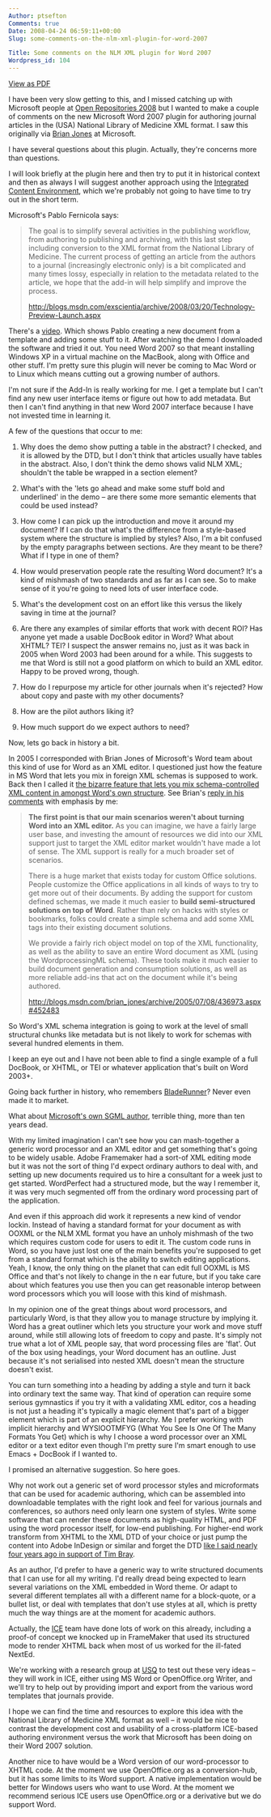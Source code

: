 ```yaml
---
Author: ptsefton
Comments: true
Date: 2008-04-24 06:59:11+00:00
Slug: some-comments-on-the-nlm-xml-plugin-for-word-2007

Title: Some comments on the NLM XML plugin for Word 2007
Wordpress_id: 104
---
```


<div>

<span class="pdf-rendition-link">[View as
PDF](/wp-content/uploads/2008/04/word-plugin.pdf)</span>
<div class="page-toc">

</div>

<div>

I have been very slow getting to this, and I missed catching up with
Microsoft people at [Open Repositories
2008](http://del.icio.us/tag/or08) but I wanted to make a couple of
comments on the new Microsoft Word 2007 plugin for authoring journal
articles in the (USA) National Library of Medicine XML format. I saw
this originally via [Brian Jones](http://blogs.msdn.com/brian_jones) at
Microsoft.

I have several questions about this plugin. Actually, they're concerns
more than questions.

I will look briefly at the plugin here and then try to put it in
historical context and then as always I will suggest another approach
using the [Integrated Content Environment](http://ice.usq.edu.au/),
which we're probably not going to have time to try out in the short
term.

Microsoft's Pablo Fernicola says:

> The goal is to simplify several activities in the publishing workflow,
> from authoring to publishing and archiving, with this last step
> including conversion to the XML format from the National Library of
> Medicine. The current process of getting an article from the authors
> to a journal (increasingly electronic only) is a bit complicated and
> many times lossy, especially in relation to the metadata related to
> the article, we hope that the add-in will help simplify and improve
> the process.
>
> <http://blogs.msdn.com/exscientia/archive/2008/03/20/Technology-Preview-Launch.aspx>

There's a
[video](http://blogs.msdn.com/exscientia/archive/2008/03/25/short-video-clip-on-the-add-in.aspx).
Which shows Pablo creating a new document from a template and adding
some stuff to it. After watching the demo I downloaded the software and
tried it out. You need Word 2007 so that meant installing Windows XP in
a virtual machine on the MacBook, along with Office and other stuff. I'm
pretty sure this plugin will never be coming to Mac Word or to Linux
which means cutting out a growing number of authors.

I'm not sure if the Add-In is really working for me. I get a template
but I can't find any new user interface items or figure out how to add
metadata. But then I can't find anything in that new Word 2007 interface
because I have not invested time in learning it.

A few of the questions that occur to me:

1.  Why does the demo show putting a table in the abstract? I checked,
    and it is allowed by the DTD, but I don't think that articles
    usually have tables in the abstract. Also, I don't think the demo
    shows valid NLM XML; shouldn't the table be wrapped in a section
    element?

2.  What's with the 'lets go ahead and make some stuff bold and
    underlined' in the demo <span class="spCh spChx2013">–</span> are
    there some more semantic elements that could be used instead?

3.  How come I can pick up the introduction and move it around my
    document? If I can do that what's the difference from a style-based
    system where the structure is implied by styles? Also, I'm a bit
    confused by the empty paragraphs between sections. Are they meant to
    be there? What if I type in one of them?

4.  How would preservation people rate the resulting Word document? It's
    a kind of mishmash of two standards and as far as I can see. So to
    make sense of it you're going to need lots of user interface code.

5.  What's the development cost on an effort like this versus the likely
    saving in time at the journal?

6.  Are there any examples of similar efforts that work with decent ROI?
    Has anyone yet made a usable DocBook editor in Word? What about
    XHTML? TEI? I suspect the answer remains no, just as it was back in
    2005 when Word 2003 had been around for a while. This suggests to me
    that Word is still not a good platform on which to build an XML
    editor. Happy to be proved wrong, though.

7.  How do I repurpose my article for other journals when it's rejected?
    How about copy and paste with my other documents?

8.  How are the pilot authors liking it?

9.  How much support do we expect authors to need?

Now, lets go back in history a bit.

In 2005 I corresponded with Brian Jones of Microsoft's Word team about
this kind of use for Word as an XML editor. I questioned just how the
feature in MS Word that lets you mix in foreign XML schemas is supposed
to work. Back then I called it [the bizarre feature that lets you mix
schema-controlled XML content in amongst Word's own
structure](http://ptsefton.com/blog/2005/08/13/more_on_microsoft_word_vs_xml_schemas/).
See Brian's [reply in his
comments](http://blogs.msdn.com/brian_jones/archive/2005/07/08/436973.aspx#452483)
with emphasis by me:

> **The first point is that our main scenarios weren't about turning
> Word into an XML editor.** As you can imagine, we have a fairly large
> user base, and investing the amount of resources we did into our XML
> support just to target the XML editor market wouldn't have made a lot
> of sense. The XML support is really for a much broader set of
> scenarios.
>
> There is a huge market that exists today for custom Office solutions.
> People customize the Office applications in all kinds of ways to try
> to get more out of their documents. By adding the support for custom
> defined schemas, we made it much easier to **build semi-structured
> solutions on top of Word**. Rather than rely on hacks with styles or
> bookmarks, folks could create a simple schema and add some XML tags
> into their existing document solutions.
>
> We provide a fairly rich object model on top of the XML functionality,
> as well as the ability to save an entire Word document as XML (using
> the WordprocessingML schema). These tools make it much easier to build
> document generation and consumption solutions, as well as more
> reliable add-ins that act on the document while it's being authored.
>
> <http://blogs.msdn.com/brian_jones/archive/2005/07/08/436973.aspx#452483>

So Word's XML schema integration is going to work at the level of small
structural chunks like metadata but is not likely to work for schemas
with several hundred elements in them.

I keep an eye out and I have not been able to find a single example of a
full DocBook, or XHTML, or TEI or whatever application that's built on
Word 2003+.

Going back further in history, who remembers
[BladeRunner](http://www.xml.com/pub/a/SeyboldReport/ip020905.html)?
Never even made it to market.

What about [Microsoft's own SGML
author](http://xml.coverpages.org/authorTech.html), terrible thing, more
than ten years dead.

With my limited imagination I can't see how you can mash-together a
generic word processor and an XML editor and get something that's going
to be widely usable. Adobe Framemaker had a sort-of XML editing mode but
it was not the sort of thing I'd expect ordinary authors to deal with,
and setting up new documents required us to hire a consultant for a week
just to get started. WordPerfect had a structured mode, but the way I
remember it, it was very much segmented off from the ordinary word
processing part of the application.

And even if this approach did work it represents a new kind of vendor
lockin. Instead of having a standard format for your document as with
OOXML or the NLM XML format you have an unholy mishmash of the two which
requires custom code for users to edit it. The custom code runs in Word,
so you have just lost one of the main benefits you're supposed to get
from a standard format which is the ability to switch editing
applications. Yeah, I know, the only thing on the planet that can edit
full OOXML is MS Office and that's not likely to change in the n ear
future, but if you take care about which features you use then you can
get reasonable interop between word processors which you will loose with
this kind of mishmash.

In my opinion one of the great things about word processors, and
particularly Word, is that they allow you to manage structure by
implying it. Word has a great outliner which lets you structure your
work and move stuff around, while still allowing lots of freedom to copy
and paste. It's simply not true what a lot of XML people say, that word
processing files are 'flat'. Out of the box using headings, your Word
document has an outline. Just because it's not serialised into nested
XML doesn't mean the structure doesn't exist.

You can turn something into a heading by adding a style and turn it back
into ordinary text the same way. That kind of operation can require some
serious gymnastics if you try it with a validating XML editor, cos a
heading is not just a heading it's typically a magic element that's part
of a bigger element which is part of an explicit hierarchy. Me I prefer
working with implicit hierarchy and WYSIOOTMFYG (What You See Is One Of
The Many Formats You Get) which is why I choose a word processor over an
XML editor or a text editor even though I'm pretty sure I'm smart enough
to use Emacs + DocBook if I wanted to.

I promised an alternative suggestion. So here goes.

Why not work out a generic set of word processor styles and microformats
that can be used for academic authoring, which can be assembled into
downloadable templates with the right look and feel for various journals
and conferences, so authors need only learn one system of styles. Write
some software that can render these documents as high-quality HTML, and
PDF using the word processor itself, for low-end publishing. For
higher-end work transform from XHTML to the XML DTD of your choice or
just pump the content into Adobe InDesign or similar and forget the DTD
[like I said nearly four years ago in support of Tim
Bray](http://ptsefton.com/blog/2004/06/18/xhtmlasuniveraldocumentformat/).

As an author, I'd prefer to have a generic way to write structured
documents that I can use for all my writing. I'd really dread being
expected to learn several variations on the XML embedded in Word theme.
Or adapt to several different templates all with a different name for a
block-quote, or a bullet list, or deal with templates that don't use
styles at all, which is pretty much the way things are at the moment for
academic authors.

Actually, the [ICE](http://ice.usq.edu.au/) team have done lots of work
on this already, including a proof-of concept we knocked up in
FrameMaker that used its structured mode to render XHTML back when most
of us worked for the ill-fated NextEd.

We're working with a research group at [USQ](http://www.usq.edu.au/) to
test out these very ideas <span class="spCh spChx2013">–</span> they
will work in ICE, either using MS Word or OpenOffice.org Writer, and
we'll try to help out by providing import and export from the various
word templates that journals provide.

I hope we can find the time and resources to explore this idea with the
National Library of Medicine XML format as well <span
class="spCh spChx2013">–</span> it would be nice to contrast the
development cost and usability of a cross-platform ICE-based authoring
environment versus the work that Microsoft has been doing on their Word
2007 solution.

Another nice to have would be a Word version of our word-processor to
XHTML code. At the moment we use OpenOffice.org as a conversion-hub, but
it has some limits to its Word support. A native implementation would be
better for Windows users who want to use Word. At the moment we
recommend serious ICE users use OpenOffice.org or a derivative but we do
support Word.

</div>

</div>
